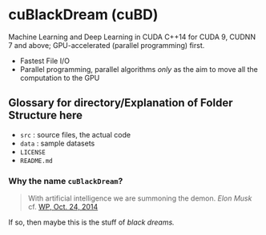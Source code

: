 # cuBlackDream (cuBD)
Machine Learning and Deep Learning in CUDA C++14 for CUDA 9, CUDNN 7 and above; GPU-accelerated (parallel programming) first.



- Fastest File I/O 
- Parallel programming, parallel algorithms *only* as the aim to move all the computation to the GPU

## Glossary for directory/Explanation of Folder Structure here  

- `src`  : source files, the actual code
- `data` : sample datasets 
- `LICENSE`  
- `README.md`  

### Why the name `cuBlackDream`?  

> With artificial intelligence we are summoning the demon.  <cite>Elon Musk</cite>  cf. [WP, Oct. 24, 2014](https://www.washingtonpost.com/news/innovations/wp/2014/10/24/elon-musk-with-artificial-intelligence-we-are-summoning-the-demon/?utm_term=.3a9b517cdddf)

If so, then maybe this is the stuff of *black dreams.*  
